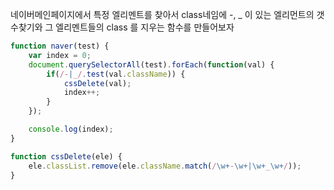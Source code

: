 네이버메인페이지에서 특정 엘리멘트를 찾아서 class네임에 -, _ 이 있는 엘리먼트의 갯수찾기와
그 엘리멘트들의 class 를 지우는 함수를 만들어보자

```js
function naver(test) {
	var index = 0;
	document.querySelectorAll(test).forEach(function(val) {
		if(/-|_/.test(val.className)) {
			cssDelete(val);
			index++;
        }
    });

	console.log(index);
}

function cssDelete(ele) {
	ele.classList.remove(ele.className.match(/\w+-\w+|\w+_\w+/));
}
```
